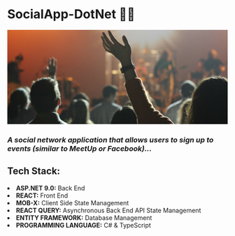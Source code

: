 # SocialApp-DotNet 🙏🌐

![image](/CourseAssets/images/categoryImages/music.jpg)

<h3><em>A social network application that allows users to sign up to events (similar to MeetUp or Facebook)...</em></h3>

<h2>Tech Stack:</h2>

<li><b>ASP.NET 9.0:</b> Back End</li>
<li><b>REACT:</b> Front End</li>
<li><b>MOB-X:</b> Client Side State Management</li>
<li><b>REACT QUERY:</b> Asynchronous Back End API State Management</li>
<li><b>ENTITY FRAMEWORK:</b>  Database Management</li>
<li><b>PROGRAMMING LANGUAGE:</b> C# & TypeScript</li>
